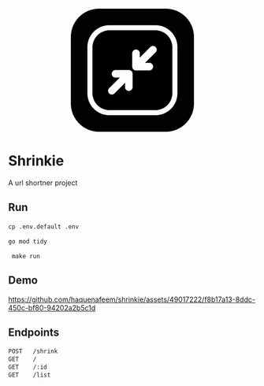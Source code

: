 
<p align="center">
  <a href="https://github.com/haquenafeem/shrinkie">
    <img alt="shrinkie" src="https://github.com/haquenafeem/shrinkie/blob/main/assets/icon.png" width="250">
  </a>
</p>

# Shrinkie
A url shortner project

## Run
```shell
cp .env.default .env
```

```shell
go mod tidy
```

```shell
 make run
```

## Demo

https://github.com/haquenafeem/shrinkie/assets/49017222/f8b17a13-8ddc-450c-bf80-94202a2b5c1d

## Endpoints
```shell
POST   /shrink
GET    /
GET    /:id
GET    /list
```